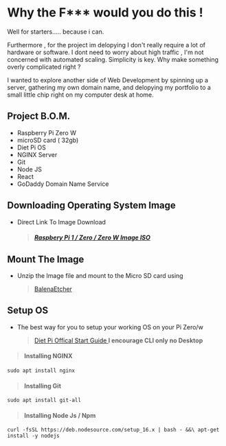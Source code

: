 # Why the F*** would you do this !

Well for starters..... because i can. 

Furthermore ,  for the project im delopying I don't really require a lot of hardware or software. I dont need to worry about high traffic , I'm not concerned with automated scaling. Simplicity is key. Why make something overly complicated right ?

I wanted to explore another side of Web Development by spinning up a server, gathering my own domain name, and delopying my portfolio to a small little chip right on my computer desk at home. 

## Project B.O.M.
 - Raspberry Pi Zero W
 - microSD card ( 32gb)
 - Diet Pi OS 
 - NGINX Server
 - Git
 - Node JS
 - React
 - GoDaddy Domain Name Service

## Downloading Operating System Image
- Direct Link To Image Download
	>#####  [Raspbery Pi 1 / Zero / Zero W Image ISO](https://dietpi.com/downloads/images/DietPi_RPi-ARMv6-Bullseye.7z)

## Mount The Image
 - Unzip the Image file and mount to the Micro SD card using 
	> [BalenaEtcher](https://www.balena.io/etcher/)
 
## Setup OS 

- The best way for you to setup your working OS on your Pi Zero/w
	>[Diet Pi Offical Start Guide ](https://dietpi.com/docs/getting_started/)
 **I encourage CLI only no Desktop**


 > #### Installing NGINX
`sudo apt install nginx`

> ####  Installing Git
`sudo apt install git-all`

> #### Installing Node Js / Npm 
`curl -fsSL https://deb.nodesource.com/setup_16.x | bash - &&\
apt-get install -y nodejs`
